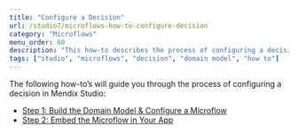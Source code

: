```yaml
---
title: "Configure a Decision"
url: /studio7/microflows-how-to-configure-decision
category: "Microflows"
menu_order: 60
description: "This how-to describes the process of configuring a decision in Mendix Studio."
tags: ["studio", "microflows", "decision", "domain model", "how to"]
---
```


The following how-to’s will guide you through the process of configuring a decision in Mendix Studio:

* [Step 1: Build the Domain Model & Configure a Microflow](microflows-how-to-configure-decision-p1)
* [Step 2: Embed the Microflow in Your App](microflows-how-to-configure-decision-p2)

